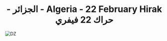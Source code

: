 <h1 dir="rtl" align="center">Algeria - 22 February Hirak - الجزائر - حراك 22 فيفري</h1>

![DZ](https://github.com/azermane/Hirak_22_February/blob/master/DZ.png)
